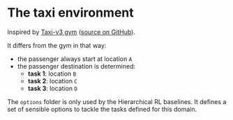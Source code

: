 # The taxi environment

Inspired by [Taxi-v3 gym](https://gym.openai.com/envs/Taxi-v3/) ([source on GitHub](https://github.com/openai/gym/blob/master/gym/envs/toy_text/taxi.py)).

It differs from the gym in that way:
- the passenger always start at location `A`
- the passenger destination is determined:
    - **task 1**: location `B`
    - **task 2**: location `C`
    - **task 3**: location `D`

The `options` folder is only used by the Hierarchical RL baselines. It defines a set of sensible options to tackle the tasks defined for this domain.
